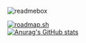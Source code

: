 ![readmebox](https://github.com/porn-codex/Java79/assets/106463487/c7327c43-75d7-4e9b-b818-b96648559d97)

[![roadmap.sh](https://api.roadmap.sh/v1-badge/wide/654b381c520b534886904524?variant=dark)](https://roadmap.sh/befriend?u=654b381c520b534886904524)
<br>
[![Anurag's GitHub stats](https://github-readme-stats.vercel.app/api?username=unix-waltz)](https://github.com/anuraghazra/github-readme-stats)

